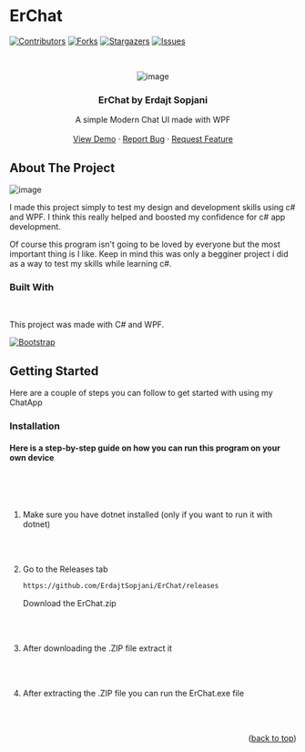 # ErChat
<a name="readme-top"></a>


[![Contributors][contributors-shield]][contributors-url]
[![Forks][forks-shield]][forks-url]
[![Stargazers][stars-shield]][stars-url]
[![Issues][issues-shield]][issues-url]


<!-- PROJECT LOGO -->
<br />
<div align="center">
  
  ![image](https://github.com/ErdajtSopjani/ErChat/assets/120386306/a1317e24-1445-4f76-af9b-368b11c11a8f)


  <h3 align="center">ErChat by Erdajt Sopjani</h3>

  <p align="center">
    A simple Modern Chat UI made with WPF
    <br />
    <br />
    <a href="https://github.com/ErdajtSopjani/ErChat/releases">View Demo</a>
    ·
    <a href="https://github.com/ErdajtSopjani/ErChat/issues">Report Bug</a>
    ·
    <a href="https://github.com/ErdajtSopjani/ErChat/issues">Request Feature</a>
  </p>
</div>


<!-- ABOUT THE PROJECT -->
## About The Project

![image](https://github.com/ErdajtSopjani/ErChat/assets/120386306/51de8447-87f1-4661-a8ea-06b52c9337c7)



I made this project simply to test my design and development skills using c# and WPF.
I think this really helped and boosted my confidence for c# app development.


Of course this program isn't going to be loved by everyone but the most important thing is I like.
Keep in mind this was only a begginer project i did as a way to test my skills while learning c#.




### Built With
<br>

This project was made with C# and WPF.



[![Bootstrap][Bootstrap.com]][Bootstrap-url]





<!-- GETTING STARTED -->
## Getting Started

Here are a couple of steps you can follow to get started with using my ChatApp

### Installation

#### Here is a step-by-step guide on how you can run this program on your own device
<br>
<br>
<br>

1. Make sure you have dotnet installed (only if you want to run it with dotnet)
<br>
<br>


2. Go to the Releases tab
   ```sh
   https://github.com/ErdajtSopjani/ErChat/releases
   ```
   Download the ErChat.zip
<br>
<br>


3. After downloading the .ZIP file extract it
<br>
<br>

   
4. After extracting the .ZIP file you can run the ErChat.exe file
<br>
<br>


<p align="right">(<a href="#readme-top">back to top</a>)</p>



<!-- MARKDOWN LINKS & IMAGES -->
<!-- https://www.markdownguide.org/basic-syntax/#reference-style-links -->
[contributors-shield]: https://img.shields.io/github/contributors/ErdajtSopjani/ErChat?style=for-the-badge
[contributors-url]: https://github.com/ErdajtSopjani/ErChat/graphs/contributors
[forks-shield]: https://img.shields.io/github/forks/ErdajtSopjani/ErChat?style=for-the-badge
[forks-url]: https://github.com/ErdajtSopjani/ErChat/network/members
[stars-shield]: https://img.shields.io/github/stars/ErdajtSopjani/ErChat?style=for-the-badge
[stars-url]: https://github.com/ErdajtSopjani/ErChat/stargazers
[issues-shield]: https://img.shields.io/github/issues/ErdajtSopjani/ErChat?style=for-the-badge
[issues-url]: https://github.com/ErdajtSopjani/ErChat/issues
[Bootstrap.com]: https://img.shields.io/github/languages/top/ErdajtSopjani/ErChat?color=purple&style=for-the-badge
[Bootstrap-url]: https://dotnet.microsoft.com/en-us/download
